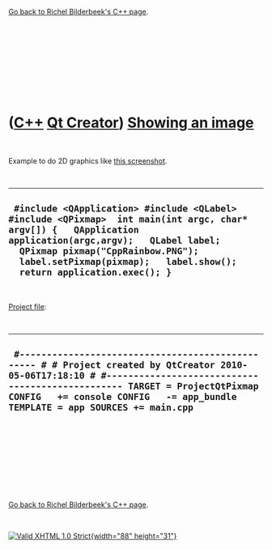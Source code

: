 

[Go back to Richel Bilderbeek's C++ page](Cpp.htm).

 

 

 

 

 

([C++](Cpp.htm) [Qt Creator](CppQtCreator.htm)) [Showing an image](CppQtPixmap.htm)
===================================================================================

 

Example to do 2D graphics like [this screenshot](CppQtPixmap.png).

 

  --------------------------------------------------------------------------------------------------------------------------------------------------------------------------------------------------------------------------------------------------------------------------
  ` #include <QApplication> #include <QLabel> #include <QPixmap>  int main(int argc, char* argv[]) {   QApplication application(argc,argv);   QLabel label;   QPixmap pixmap("CppRainbow.PNG");   label.setPixmap(pixmap);   label.show();   return application.exec(); }`
  --------------------------------------------------------------------------------------------------------------------------------------------------------------------------------------------------------------------------------------------------------------------------

 

[Project file](CppQtProjectFile.htm):

 

  ------------------------------------------------------------------------------------------------------------------------------------------------------------------------------------------------------------------------------------------------------------------------
  ` #------------------------------------------------- # # Project created by QtCreator 2010-05-06T17:18:10 # #------------------------------------------------- TARGET = ProjectQtPixmap CONFIG   += console CONFIG   -= app_bundle TEMPLATE = app SOURCES += main.cpp`
  ------------------------------------------------------------------------------------------------------------------------------------------------------------------------------------------------------------------------------------------------------------------------

 

 

 

 

 

[Go back to Richel Bilderbeek's C++ page](Cpp.htm).



 

[![Valid XHTML 1.0 Strict](valid-xhtml10.png){width="88"
height="31"}](http://validator.w3.org/check?uri=referer)

